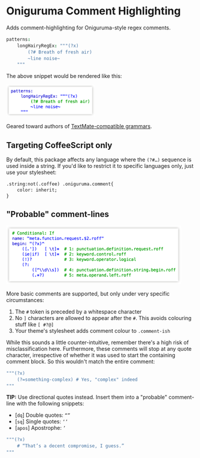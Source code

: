 Oniguruma Comment Highlighting
==============================

Adds comment-highlighting for Oniguruma-style regex comments.

```coffeescript
patterns:
	longHairyRegEx: """(?x)
		(?# Breath of fresh air)
		~line noise~
	"""
```
The above snippet would be rendered like this:

<img width="236" src="https://raw.githubusercontent.com/Alhadis/Regex-Comments/static/preview-1.png"/>

Geared toward authors of [TextMate-compatible grammars](http://manual.macromates.com/en/language_grammars).


Targeting CoffeeScript only
---------------------------
By default, this package affects any language where the `(?#…)` sequence is used inside a string.
If you'd like to restrict it to specific languages only, just use your stylesheet:

```less
.string:not(.coffee) .oniguruma.comment{
	color: inherit;
}
```


"Probable" comment-lines
------------------------
<img width="467" src="https://raw.githubusercontent.com/Alhadis/Regex-Comments/static/preview-2.png"/>

More basic comments are supported, but only under very specific circumstances:

1. The `#` token is preceded by a whitespace character
2. No `]` characters are allowed to appear after the `#`. This avoids colouring stuff like `[ #?@]`
3. Your theme's stylesheet adds comment colour to `.comment-ish`

While this sounds a little counter-intuitive, remember there's a high risk of misclassification here.
Furthermore, these comments will stop at any quote character, irrespective of whether it was used to start the containing comment block.
So this wouldn't match the entire comment:
```coffee
"""(?x)
	(?=something-complex) # Yes, "complex" indeed
"""
```

**TIP:**
Use directional quotes instead.
Insert them into a "probable" comment-line with the following snippets:

* [`dq`]   Double quotes: `“”`
* [`sq`]   Single quotes: `‘’`
* [`apos`] Apostrophe: `’`

```coffee
"""(?x)
	# “That’s a decent compromise, I guess.”
"""
```
